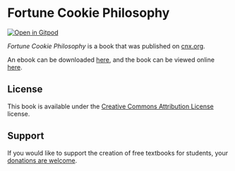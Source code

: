 # Fortune Cookie Philosophy

[![Open in Gitpod](https://gitpod.io/button/open-in-gitpod.svg)](https://gitpod.io/from-referrer/)

_Fortune Cookie Philosophy_ is a book that was published on [cnx.org](https://cnx.org/).

An ebook can be downloaded [here](https://github.com/cnx-user-books/cnxbook-fortune-cookie-philosophy/releases/latest), and the book can be viewed online [here](https://github.com/cnx-user-books/cnxbook-fortune-cookie-philosophy/releases/latest).

## License
This book is available under the [Creative Commons Attribution License](./LICENSE) license.

## Support
If you would like to support the creation of free textbooks for students, your [donations are welcome](https://riceconnect.rice.edu/donation/support-openstax-banner).
